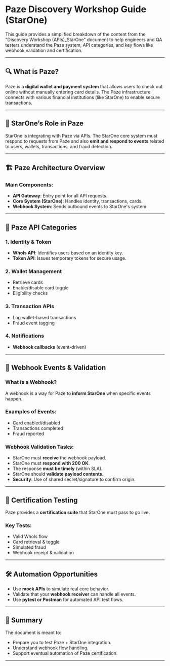 
# Paze Discovery Workshop Guide (StarOne)

This guide provides a simplified breakdown of the content from the "Discovery Workshop (APIs)_StarOne" document to help engineers and QA testers understand the Paze system, API categories, and key flows like webhook validation and certification.

---

## 🔍 What is Paze?

Paze is a **digital wallet and payment system** that allows users to check out online without manually entering card details. The Paze infrastructure connects with various financial institutions (like StarOne) to enable secure transactions.

---

## 🧩 StarOne’s Role in Paze

StarOne is integrating with Paze via APIs. The StarOne core system must respond to requests from Paze and also **emit and respond to events** related to users, wallets, transactions, and fraud detection.

---

## 🏗️ Paze Architecture Overview

### Main Components:
- **API Gateway**: Entry point for all API requests.
- **Core System (StarOne)**: Handles identity, transactions, cards.
- **Webhook System**: Sends outbound events to StarOne's system.

---

## 🔌 Paze API Categories

### 1. Identity & Token
- **WhoIs API**: Identifies users based on an identity key.
- **Token API**: Issues temporary tokens for secure usage.

### 2. Wallet Management
- Retrieve cards
- Enable/disable card toggle
- Eligibility checks

### 3. Transaction APIs
- Log wallet-based transactions
- Fraud event tagging

### 4. Notifications
- **Webhook callbacks** (event-driven)

---

## 🔔 Webhook Events & Validation

### What is a Webhook?
A webhook is a way for Paze to **inform StarOne** when specific events happen.

### Examples of Events:
- Card enabled/disabled
- Transactions completed
- Fraud reported

### Webhook Validation Tasks:
- StarOne must **receive** the webhook payload.
- StarOne must **respond with 200 OK**.
- The response **must be timely** (within SLA).
- StarOne should **validate payload contents**.
- **Security**: Use of shared secret/signature to confirm origin.

---

## 🧪 Certification Testing

Paze provides a **certification suite** that StarOne must pass to go live.

### Key Tests:
- Valid WhoIs flow
- Card retrieval & toggle
- Simulated fraud
- Webhook receipt & validation

---

## 🛠️ Automation Opportunities

- Use **mock APIs** to simulate real core behavior.
- Validate that your **webhook receiver** can handle all events.
- Use **pytest or Postman** for automated API test flows.

---

## 📘 Summary

The document is meant to:
- Prepare you to test Paze + StarOne integration.
- Understand webhook flow handling.
- Support eventual automation of Paze certification.

---

